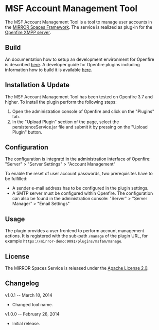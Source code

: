 # MSF Account Management Tool
The MSF Account Management Tool is a tool to manage user accounts in the [MIRROR Spaces Framework][1]. The service is realized as plug-in for the [Openfire XMPP server][2].

## Build
An documentation how to setup an development environment for Openfire is described [here][3]. A developer guide for Openfire plugins including information how to build it is available [here][4].

## Installation & Update
The MSF Account Management Tool has been tested on Openfire 3.7 and higher. To install the plugin perform the following steps:

1. Open the administration console of Openfire and click on the "Plugins" tab.
2. In the "Upload Plugin" section of the page, select the persistenceService.jar file and submit it by pressing on the "Upload Plugin" button.

## Configuration
The configuration is integratd in the administration interface of Openfire: "Server" > "Server Settings" > "Account Management"

To enable the reset of user account passwords, two prerequisites have to be fulfilled:

* A sender e-mail address has to be configured in the plugin settings.
* A SMTP server must be configured within Openfire. The configuration can also be found in the administration console: "Server" > "Server Manager" > "Email Settings"

## Usage
The plugin provides a user frontend to perform account management actions. It is registered with the sub-path `/manage` of the plugin URL, for example `https://mirror-demo:9091/plugins/msfam/manage`.

## License
The MIRROR Spaces Service is released under the [Apache License 2.0][5].

## Changelog

v1.0.1 -- March 10, 2014
* Changed tool name.

v1.0.0 -- February 28, 2014

* Initial release.


  [1]: https://github.com/MirrorIP/msf
  [2]: http://www.igniterealtime.org/projects/openfire/
  [3]: http://community.igniterealtime.org/docs/DOC-1020
  [4]: http://www.igniterealtime.org/builds/openfire/docs/latest/documentation/plugin-dev-guide.html
  [5]: http://www.apache.org/licenses/LICENSE-2.0.html
